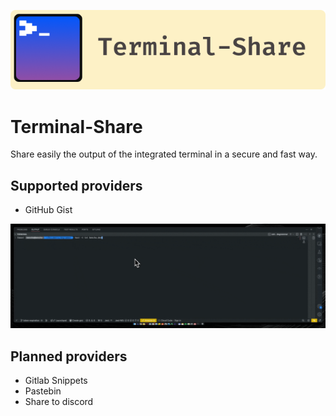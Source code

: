 ![image](terminal-share-badge.png)

# Terminal-Share
Share easily the output of the integrated terminal in a secure and fast way.

## Supported providers
- GitHub Gist

![image](terminal-share.gif)

## Planned providers

- Gitlab Snippets
- Pastebin
- Share to discord